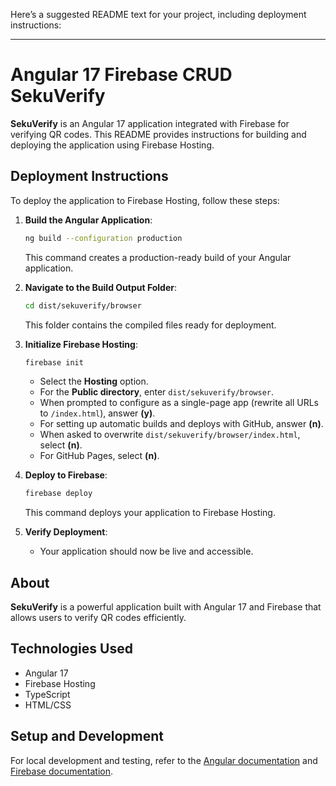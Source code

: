 Here’s a suggested README text for your project, including deployment instructions:

---

# Angular 17 Firebase CRUD SekuVerify

**SekuVerify** is an Angular 17 application integrated with Firebase for verifying QR codes. This README provides instructions for building and deploying the application using Firebase Hosting.

## Deployment Instructions

To deploy the application to Firebase Hosting, follow these steps:

1. **Build the Angular Application**:
   ```bash
   ng build --configuration production
   ```
   This command creates a production-ready build of your Angular application.

2. **Navigate to the Build Output Folder**:
   ```bash
   cd dist/sekuverify/browser
   ```
   This folder contains the compiled files ready for deployment.

3. **Initialize Firebase Hosting**:
   ```bash
   firebase init
   ```
   - Select the **Hosting** option.
   - For the **Public directory**, enter `dist/sekuverify/browser`.
   - When prompted to configure as a single-page app (rewrite all URLs to `/index.html`), answer **(y)**.
   - For setting up automatic builds and deploys with GitHub, answer **(n)**.
   - When asked to overwrite `dist/sekuverify/browser/index.html`, select **(n)**.
   - For GitHub Pages, select **(n)**.

4. **Deploy to Firebase**:
   ```bash
   firebase deploy
   ```
   This command deploys your application to Firebase Hosting.

5. **Verify Deployment**:
   - Your application should now be live and accessible.

## About

**SekuVerify** is a powerful application built with Angular 17 and Firebase that allows users to verify QR codes efficiently. 

## Technologies Used

- Angular 17
- Firebase Hosting
- TypeScript
- HTML/CSS

## Setup and Development

For local development and testing, refer to the [Angular documentation](https://angular.io/docs) and [Firebase documentation](https://firebase.google.com/docs).

